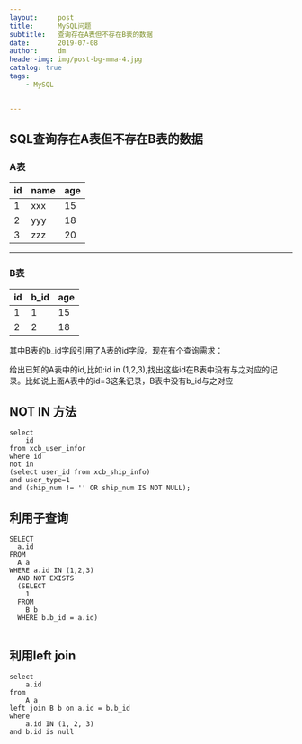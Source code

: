 ```yaml
---
layout:     post
title:      MySQL问题
subtitle:   查询存在A表但不存在B表的数据
date:       2019-07-08
author:     dm
header-img: img/post-bg-mma-4.jpg
catalog: true
tags:
    - MySQL


---
```




## SQL查询存在A表但不存在B表的数据

### A表

| id   | name | age  |
| ---- | ---- | ---- |
| 1    | xxx  | 15   |
| 2    | yyy  | 18   |
| 3    | zzz  | 20   |



---

### B表

| id   | b_id | age  |
| ---- | ---- | ---- |
| 1    | 1    | 15   |
| 2    | 2    | 18   |

其中B表的b_id字段引用了A表的id字段。现在有个查询需求：

给出已知的A表中的id,比如:id in (1,2,3),找出这些id在B表中没有与之对应的记录。比如说上面A表中的id=3这条记录，B表中没有b_id与之对应

## NOT IN 方法 

```
select 
    id 
from xcb_user_infor 
where id 
not in 
(select user_id from xcb_ship_info) 
and user_type=1 
and (ship_num != '' OR ship_num IS NOT NULL); 

```

## 利用子查询

```
SELECT 
  a.id 
FROM
  A a 
WHERE a.id IN (1,2,3) 
  AND NOT EXISTS 
  (SELECT 
    1 
  FROM
    B b 
  WHERE b.b_id = a.id)
  
```


## 利用left join
```
select
    a.id
from
    A a
left join B b on a.id = b.b_id
where
    a.id IN (1, 2, 3)
and b.id is null

```